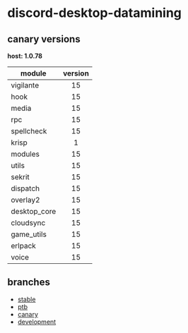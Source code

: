 # discord-desktop-datamining

## canary versions

**host: 1.0.78**

| module | version |
| ------ | :-----: |
| vigilante | 15 |
| hook | 15 |
| media | 15 |
| rpc | 15 |
| spellcheck | 15 |
| krisp | 1 |
| modules | 15 |
| utils | 15 |
| sekrit | 15 |
| dispatch | 15 |
| overlay2 | 15 |
| desktop_core | 15 |
| cloudsync | 15 |
| game_utils | 15 |
| erlpack | 15 |
| voice | 15 |

## branches

- [stable](https://github.com/OpenAsar/discord-desktop-datamining/tree/stable)
- [ptb](https://github.com/OpenAsar/discord-desktop-datamining/tree/ptb)
- [canary](https://github.com/OpenAsar/discord-desktop-datamining/tree/canary)
- [development](https://github.com/OpenAsar/discord-desktop-datamining/tree/development)